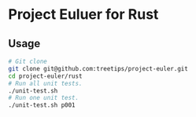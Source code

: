 # Project Euluer for Rust

## Usage

```sh
# Git clone
git clone git@github.com:treetips/project-euler.git
cd project-euler/rust
# Run all unit tests.
./unit-test.sh
# Run one unit test.
./unit-test.sh p001
```

